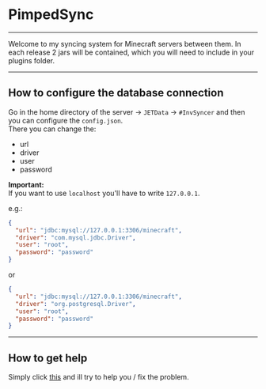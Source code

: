 # PimpedSync

---

Welcome to my syncing system for Minecraft servers between them.
In each release 2 jars will be contained, which you will need to include in your plugins folder.
<br>

---
## How to configure the database connection
Go in the home directory of the server -> `JETData` -> `#InvSyncer` and then you can configure the
``config.json``.
<br>
There you can change the:
- url
- driver
- user
- password

**Important:**
<br>
If you want to use `localhost` you'll have to write `127.0.0.1`.

e.g.:
```json
{
  "url": "jdbc:mysql://127.0.0.1:3306/minecraft",
  "driver": "com.mysql.jdbc.Driver",
  "user": "root",
  "password": "password"
}
```
or
```json
{
  "url": "jdbc:mysql://127.0.0.1:3306/minecraft",
  "driver": "org.postgresql.Driver",
  "user": "root",
  "password": "password"
}
```

---
## How to get help
Simply click [this](https://github.com/cancel-cloud/PimpedSync/issues/new) and ill try to help you / fix the problem.